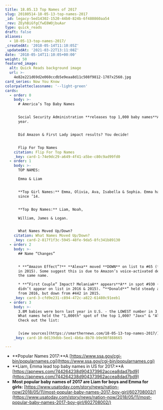 ```yaml
---
title: 18.05.13 Top Names of 2017
slug: 20180514-18-05-13-top-names-2017
_id: legacy-5ed14302-1520-44b0-824b-6f480860aa54
_rev: ZEyhBiGfgCfwE8WOjbuAar
type: quick_reads
draft: false
aliases:
  - 18-05-13-top-names-2017/
_createdAt: '2018-05-14T11:10:05Z'
_updatedAt: '2021-03-22T13:11:08Z'
date: '2018-05-14T11:10:05+00:00'
weight: 50
featured_image:
  alt: Quick Reads background image
  url: >-
    4e82e221d69d2e060ccdb5e9eaa8d11c508f9812-1707x2560.jpg
card_series: Now You Know
colorpaletteclassname: '--light-green'
cards:
  - order: 0
    body: >-
      # America’s Top Baby Names


      Social Security Administration **releases top 1,000 baby names**A every
      year.


      Did Amazon & First Lady impact results? You decide!


      Flip For Top Names
    citation: Flip For Top Names
    _key: card-1-74e9dc29-a649-4f41-a5be-c80c9ad99fd0
  - order: 1
    body: >-
      TOP NAMES:  

      Emma & Liam


      **Top Girl Names:** Emma, Olivia, Ava, Isabella & Sophia. Emma has been #1
      since ’14.


      **Top Boy Names:** Liam, Noah,  

      William, James & Logan.


      What Names Moved Up/Down?
    citation: What Names Moved Up/Down?
    _key: card-2-817f1f3c-5945-48fe-9da5-8fc341b89130
  - order: 2
    body: >-
      ## Name “Changes”


      * **“Amazon Effect”?** **Alexa** moved **DOWN** on list to #65 (from #32
      in 2015). Some suggest this is due to Amazon’s voice-activated device by
      the same name.

      * **“First Couple” Impact? MelaniaA** appears**A** in spot #930 (‘Melania’
      didn’t appear on list in 2016 & 2015). “**Donald**” held steady at #488
      from 2016, but down from #442 in 2015.
    _key: card-3-cfd9e231-c894-472c-a822-61480c91eeb1
  - order: 3
    body: >-
      3.8M babies were born last year in U.S. - the LOWEST number in 3 decades.
      What names held the "1,000th" spot of the top 1,000? "Jaxx" & "Alora".
      Check out the list:


      [view sources](https://smarthernews.com/18-05-13-top-names-2017/)
    _key: card-10-0d139dbb-5ee1-4b6a-8b70-b9e98f888665

---
```

* **Popular Names 2017:**A [https://www.ssa.gov/cgi-bin/popularnames.cgi](https://www.ssa.gov/cgi-bin/popularnames.cgi)
* **Liam, Emma lead top baby names in US for 2017:**A [https://apnews.com/744264238d904373962accea8dad7bd9](https://apnews.com/744264238d904373962accea8dad7bd9)
* **Most popular baby names of 2017 are Liam for boys and Emma for girls:** [https://www.usatoday.com/story/news/nation-now/2018/05/11/most-popular-baby-names-2017-boy-girl/602708002/](https://www.usatoday.com/story/news/nation-now/2018/05/11/most-popular-baby-names-2017-boy-girl/602708002/)